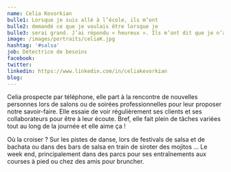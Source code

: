 ```yaml
---
name: Celia Kevorkian
bulle1: Lorsque je suis allé à l’école, ils m’ont 
bulle2: demandé ce que je voulais être lorsque je 
bulle3: serai grand. J’ai répondu « heureux ». Ils m’ont dit que je n’avais pas compris la question, j’ai répondu qu’ils n’avaient pas compris la vie» – John Lennon
image: /images/portraits/celiaK.jpg
hashtag: '#salsa'
job: Détectrice de besoins
facebook: 
twitter: 
linkedin: https://www.linkedin.com/in/celiakevorkian
blog: 
---
```

Celia prospecte par téléphone, elle part à la rencontre de nouvelles personnes lors de salons ou de soirées professionnelles pour leur proposer notre savoir-faire.
Elle essaie de voir régulièrement ses clients et ses collaborateurs pour être à leur écoute. Bref, elle fait plein de tâches variées tout au long de la journée et elle aime ça !

Où la croiser ? Sur les pistes de danse, lors de festivals de salsa et de bachata ou dans des bars de salsa en train de siroter des mojitos ...
Le week end, principalement dans des parcs pour ses entraînements aux courses à pied ou chez des amis pour bruncher.
